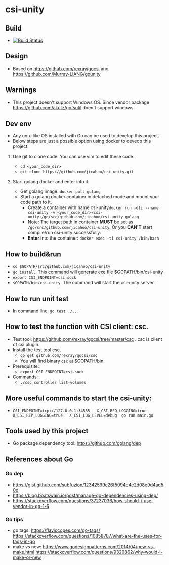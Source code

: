 # csi-unity

## Build
* [![Build Status](https://travis-ci.com/jicahoo/csi-unity.svg?branch=master)](https://travis-ci.com/jicahoo/csi-unity)

## Design
* Based on https://github.com/rexray/gocsi and https://github.com/Murray-LIANG/gounity

## Warnings
* This project doesn't support Windows OS. Since vendor package https://github.com/akutz/gofsutil doen't support windows.

## Dev env
* Any unix-like OS installed with Go can be used to develop this project.
* Below steps are just a possible option using docker to deveop this project.
1. Use git to clone code. You can use vim to edit these code.
    * `cd <your_code_dir>`
    * `git clone https://github.com/jicahoo/csi-unity.git`

2. Start golang docker and enter into it.
    * Get golang image: `docker pull golang`
    * Start a golang docker container in detached mode and mount your code path to it.
        * Create a container with name csi-unity`docker run -dti --name csi-unity -v <your_code_dir>/csi-unity:/go/src/github.com/jicahoo/csi-unity golang`
        * Note: The target path in container **MUST** be set as `/go/src/github.com/jicahoo/csi-unity`. Or you **CAN'T** start compile/run csi-unity successfully.
        * **Enter** into the container: `docker exec -ti csi-unity /bin/bash`

## How to build&run
* `cd $GOPATH/src/github.com/jicahoo/csi-unity`
* `go install`. This command will generate exe file $GOPATH/bin/csi-unity
* `export CSI_ENDPOINT=csi.sock`
* `$GOPATH/bin/csi-unity`. The command will start the csi-unity server.

## How to run unit test
* In command line, `go test ./...`

## How to test the function with CSI client: csc.
* Test tool: https://github.com/rexray/gocsi/tree/master/csc . csc is client of csi plugin.
* Install the test tool csc. 
    * `go get github.com/rexray/gocsi/csc`
    * You will find binary `csc` at $GOPATH/bin
* Prerequisite:
    * `export CSI_ENDPOINT=csi.sock`
* Commands:
    * `./csc controller list-volumes`

## More useful commands to start the csi-unity:
* `CSI_ENDPOINT=tcp://127.0.0.1:34555   X_CSI_REQ_LOGGING=true   X_CSI_REP_LOGGING=true   X_CSI_LOG_LEVEL=debug  go run main.go`

## Tools used by this project
* Go package dependency tool: https://github.com/golang/dep


## References about Go
### Go dep
* https://gist.github.com/subfuzion/12342599e26f5094e4e2d08e9d4ad50d
* https://blog.boatswain.io/post/manage-go-dependencies-using-dep/
* https://stackoverflow.com/questions/37237036/how-should-i-use-vendor-in-go-1-6

### Go tips
* go tags: https://flaviocopes.com/go-tags/ https://stackoverflow.com/questions/10858787/what-are-the-uses-for-tags-in-go
* make vs new: https://www.godesignpatterns.com/2014/04/new-vs-make.html https://stackoverflow.com/questions/9320862/why-would-i-make-or-new
